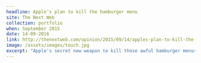 ```yaml
---
headline: Apple’s plan to kill the hamburger menu
site: The Next Web
collection: portfolio
when: September 2015
date: 14-09-2016
link: http://thenextweb.com/opinion/2015/09/14/apples-plan-to-kill-the-hamburger-menu/
image: /assets/images/touch.jpg
excerpt: "Apple's secret new weapon to kill those awful hamburger menus in apps: 3D Touch. The new technology lets you push a little harder on your screen to reveal extra actions – and it might just change the game."
---
```

